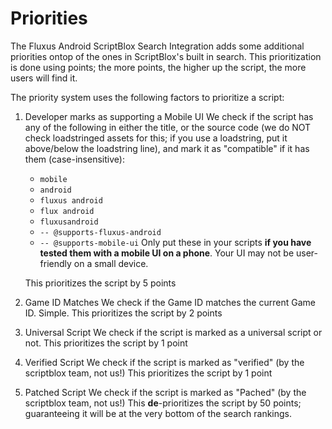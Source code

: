 # Priorities
The Fluxus Android ScriptBlox Search Integration adds some additional priorities ontop of the ones in ScriptBlox's built in search.
This prioritization is done using points; the more points, the higher up the script, the more users will find it.

The priority system uses the following factors to prioritize a script:

1. Developer marks as supporting a Mobile UI
   We check if the script has any of the following in either the title, or the source code (we do NOT check loadstringed assets for this; if you use a loadstring, put it above/below the loadstring line), and mark it as "compatible" if it has them (case-insensitive):
   - `mobile`
   - `android`
   - `fluxus android`
   - `flux android`
   - `fluxusandroid`
   - `-- @supports-fluxus-android`
   - `-- @supports-mobile-ui`
    Only put these in your scripts **if you have tested them with a mobile UI on a phone**. Your UI may not be user-friendly on a small device.
    
    This prioritizes the script by 5 points
2. Game ID Matches
   We check if the Game ID matches the current Game ID. Simple.
    This prioritizes the script by 2 points
3. Universal Script
   We check if the script is marked as a universal script or not.
    This prioritizes the script by 1 point
4. Verified Script
   We check if the script is marked as "verified" (by the scriptblox team, not us!)
    This prioritizes the script by 1 point
5. Patched Script
   We check if the script is marked as "Pached" (by the scriptblox team, not us!)
    This **de**-prioritizes the script by 50 points; guaranteeing it will be at the very bottom of the search rankings.